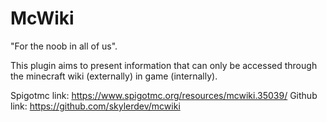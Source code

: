 # McWiki

"For the noob in all of us".

This plugin aims to present information that can only be accessed through the minecraft wiki (externally) in game (internally). 

Spigotmc link: https://www.spigotmc.org/resources/mcwiki.35039/
Github link: https://github.com/skylerdev/mcwiki